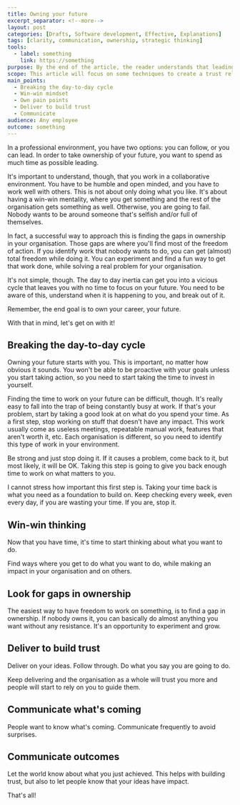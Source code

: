 ```yaml
---
title: Owning your future
excerpt_separator: <!--more-->
layout: post
categories: [Drafts, Software development, Effective, Explanations]
tags: [clarity, communication, ownership, strategic thinking]
tools:
  - label: something
    link: https://something
purpose: By the end of the article, the reader understands that leading is a proactive way to work on the things they enjoy, as opposed to following orders, which they don't have full control over and can cause them to work on things they don't like.
scope: This article will focus on some techniques to create a trust relationship with the organisation in order to be successful on your leading initiatives.
main_points:
  - Breaking the day-to-day cycle
  - Win-win mindset
  - Own pain points
  - Deliver to build trust
  - Communicate
audience: Any employee
outcome: something
---
```


In a professional environment, you have two options: you can follow, or you can lead. In order to take ownership of your future, you want to spend as much time as possible leading.

It's important to understand, though, that you work in a collaborative environment. You have to be humble and open minded, and you have to work well with others. This is not about only doing what you like. It's about having a win-win mentality, where you get something and the rest of the organisation gets something as well. Otherwise, you are going to fail. Nobody wants to be around someone that's selfish and/or full of themselves.

In fact, a successful way to approach this is finding the gaps in ownership in your organisation. Those gaps are where you'll find most of the freedom of action. If you identify work that nobody wants to do, you can get (almost) total freedom while doing it. You can experiment and find a fun way to get that work done, while solving a real problem for your organisation.

It's not simple, though. The day to day inertia can get you into a vicious cycle that leaves you with no time to focus on your future. You need to be aware of this, understand when it is happening to you, and break out of it.

Remember, the end goal is to own your career, your future.

With that in mind, let's get on with it!

<!--more-->

## Breaking the day-to-day cycle

Owning your future starts with you. This is important, no matter how obvious it sounds. You won't be able to be proactive with your goals unless you start taking action, so you need to start taking the time to invest in yourself.

Finding the time to work on your future can be difficult, though. It's really easy to fall into the trap of being constantly busy at work. If that's your problem, start by taking a good look at on what do you spend your time. As a first step, stop working on stuff that doesn't have any impact. This work usually come as useless meetings, repeatable manual work, features that aren't worth it, etc. Each organisation is different, so you need to identify this type of work in your environment.

Be strong and just stop doing it. If it causes a problem, come back to it, but most likely, it will be OK. Taking this step is going to give you back enough time to work on what matters to you.

I cannot stress how important this first step is. Taking your time back is what you need as a foundation to build on. Keep checking every week, even every day, if you are wasting your time. If you are, stop it.

## Win-win thinking

Now that you have time, it's time to start thinking about what you want to do.

Find ways where you get to do what you want to do, while making an impact in your organisation and on others.

## Look for gaps in ownership

The easiest way to have freedom to work on something, is to find a gap in ownership. If nobody owns it, you can basically do almost anything you want without any resistance. It's an opportunity to experiment and grow.

## Deliver to build trust

Deliver on your ideas. Follow through. Do what you say you are going to do.

Keep delivering and the organisation as a whole will trust you more and people will start to rely on you to guide them.

## Communicate what's coming

People want to know what's coming. Communicate frequently to avoid surprises.

## Communicate outcomes

Let the world know about what you just achieved. This helps with building trust, but also to let people know that your ideas have impact.

That's all!
